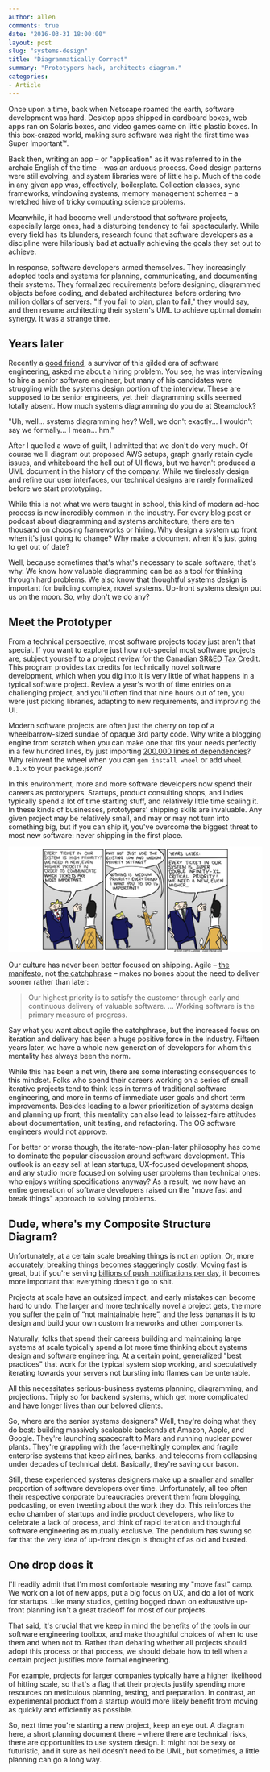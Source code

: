 ```yaml
---
author: allen
comments: true
date: "2016-03-31 18:00:00"
layout: post
slug: "systems-design"
title: "Diagrammatically Correct"
summary: "Prototypers hack, architects diagram."
categories:
- Article
---
```


Once upon a time, back when Netscape roamed the earth, software development was hard. Desktop apps shipped in cardboard boxes, web apps ran on Solaris boxes, and video games came on little plastic boxes. In this box-crazed world, making sure software was right the first time was Super Important™.

Back then, writing an app &ndash; or "application" as it was referred to in the archaic English of the time &ndash; was an arduous process. Good design patterns were still evolving, and system libraries were of little help. Much of the code in any given app was, effectively, boilerplate. Collection classes, sync frameworks, windowing systems, memory management schemes &ndash; a wretched hive of tricky computing science problems.

Meanwhile, it had become well understood that software projects, especially large ones, had a disturbing tendency to fail spectacularly. While every field has its blunders, research found that software developers as a discipline were hilariously bad at actually achieving the goals they set out to achieve.

In response, software developers armed themselves. They increasingly adopted tools and systems for planning, communicating, and documenting their systems. They formalized requirements before designing, diagrammed objects before coding, and debated architectures before ordering two million dollars of servers. "If you fail to plan, plan to fail," they would say, and then resume architecting their system's UML to achieve optimal domain synergy. It was a strange time.

## Years later

Recently a [good friend](https://warpedvisions.org/), a survivor of this gilded era of software engineering, asked me about a hiring problem. You see, he was interviewing to hire a senior software engineer, but many of his candidates were struggling with the systems design portion of the interview. These are supposed to be senior engineers, yet their diagramming skills seemed totally absent. How much systems diagramming do you do at Steamclock?

"Uh, well... systems diagramming hey? Well, we don't exactly... I wouldn't say we formally... I mean... hm."

After I quelled a wave of guilt, I admitted that we don't do very much. Of course we'll diagram out proposed AWS setups, graph gnarly retain cycle issues, and whiteboard the hell out of UI flows, but we haven't produced a UML document in the history of the company. While we tirelessly design and refine our user interfaces, our technical designs are rarely formalized before we start prototyping.

While this is not what we were taught in school, this kind of modern ad-hoc  process is now incredibly common in the industry. For every blog post or podcast about diagramming and systems architecture, there are ten thousand on choosing frameworks or hiring. Why design a system up front when it's just going to change? Why make a document when it's just going to get out of date?

Well, because sometimes that's what's necessary to scale software, that's why. We know how valuable diagramming can be as a tool for thinking through hard problems. We also know that thoughtful systems design is important for building complex, novel systems. Up-front systems design put us on the moon. So, why don't we do any?

## Meet the Prototyper

From a technical perspective, most software projects today just aren't that special. If you want to explore just how not-special most software projects are, subject yourself to a project review for the Canadian [SR&ED Tax Credit](https://en.wikipedia.org/wiki/Scientific_Research_and_Experimental_Development_Tax_Credit_Program). This program provides tax credits for technically novel software development, which when you dig into it is very little of what happens in a typical software project. Review a year's worth of time entries on a challenging project, and you'll often find that nine hours out of ten, you were just picking libraries, adapting to new requirements, and improving the UI.

Modern software projects are often just the cherry on top of a wheelbarrow-sized sundae of opaque 3rd party code. Why write a blogging engine from scratch when you can make one that fits your needs perfectly in a few hundred lines, by just importing [200,000 lines of dependencies](https://www.caseyliss.com/2016/3/27/node-is-weird)? Why reinvent the wheel when you can `gem install wheel` or add `wheel 0.1.x` to your package.json?

In this environment, more and more software developers now spend their careers as prototypers. Startups, product consulting shops, and indies typically spend a lot of time starting stuff, and relatively little time scaling it. In these kinds of businesses, prototypers' shipping skills are invaluable. Any given project may be relatively small, and may or may not turn into something big, but if you can ship it, you've overcome the biggest threat to most new software: never shipping in the first place.

<a href='http://cube-drone.com/comics/c/missing-the-point'><img src='/images/2016/cube-priority.jpg'></a>

Our culture has never been better focused on shipping. Agile &ndash; [the manifesto](http://agilemanifesto.org/principles.html), not [the catchphrase](http://cube-drone.com/comics/c/dont-go-chasing-waterfall) &ndash; makes no bones about the need to deliver sooner rather than later:

> Our highest priority is to satisfy the customer through early and continuous delivery of valuable software. ... Working software is the primary measure of progress.

Say what you want about agile the catchphrase, but the increased focus on iteration and delivery has been a huge positive force in the industry. Fifteen years later, we have a whole new generation of developers for whom this mentality has always been the norm.

While this has been a net win, there are some interesting consequences to this mindset. Folks who spend their careers working on a series of small iterative projects tend to think less in terms of traditional software engineering, and more in terms of immediate user goals and short term improvements. Besides leading to a lower prioritization of systems design and planning up front, this mentality can also lead to laissez-faire attitudes about documentation, unit testing, and refactoring. The OG software engineers would not approve.

For better or worse though, the iterate-now-plan-later philosophy has come to dominate the popular discussion around software development. This outlook is an easy sell at lean startups, UX-focused development shops, and any studio more focused on solving user problems than technical ones: who enjoys writing specifications anyway? As a result, we now have an entire generation of software developers raised on the "move fast and break things" approach to solving problems.

## Dude, where's my Composite Structure Diagram?

Unfortunately, at a certain scale breaking things is not an option. Or, more accurately, breaking things becomes staggeringly costly. Moving fast is great, but if you're serving [billions of push notifications per day](http://www.bizjournals.com/sanjose/news/2013/06/11/14-eye-popping-apple-statistics-from.html), it becomes more important that everything doesn't go to shit.

Projects at scale have an outsized impact, and early mistakes can become hard to undo. The larger and more technically novel a project gets, the more you suffer the pain of “not maintainable here”, and the less bananas it is to design and build your own custom frameworks and other components.

Naturally, folks that spend their careers building and maintaining large systems at scale typically spend a lot more time thinking about systems design and software engineering. At a certain point, generalized "best practices" that work for the typical system stop working, and speculatively iterating towards your servers not bursting into flames can be untenable.

All this necessitates serious-business systems planning, diagramming, and projections. Triply so for backend systems, which get more complicated and have longer lives than our beloved clients.

So, where are the senior systems designers? Well, they're doing what they do best: building massively scaleable backends at Amazon, Apple, and Google. They're launching spacecraft to Mars and running nuclear power plants. They're grappling with the face-meltingly complex and fragile enterprise systems that keep airlines, banks, and telecoms from collapsing under decades of technical debt. Basically, they're saving our bacon.

Still, these experienced systems designers make up a smaller and smaller proportion of software developers over time. Unfortunately, all too often their respective corporate bureaucracies prevent them from blogging, podcasting, or even tweeting about the work they do. This reinforces the echo chamber of startups and indie product developers, who like to celebrate a lack of process, and think of rapid iteration and thoughtful software engineering as mutually exclusive. The pendulum has swung so far that the very idea of up-front design is thought of as old and busted.

## One drop does it

I'll readily admit that I'm most comfortable wearing my "move fast" camp. We work on a lot of new apps, put a big focus on UX, and do a lot of work for startups. Like many studios, getting bogged down on exhaustive up-front planning isn't a great tradeoff for most of our projects.

That said, it's crucial that we keep in mind the benefits of the tools in our software engineering toolbox, and make thoughtful choices of when to use them and when not to. Rather than debating whether all projects should adopt this process or that process, we should debate how to tell when a certain project justifies more formal engineering.

For example, projects for larger companies typically have a higher likelihood of hitting scale, so that's a flag that their projects justify spending more resources on meticulous planning, testing, and preparation. In contrast, an experimental product from a startup would more likely benefit from moving as quickly and efficiently as possible.

So, next time you're starting a new project, keep an eye out. A diagram here, a short planning document there &ndash; where there are technical risks, there are opportunities to use system design. It might not be sexy or futuristic, and it sure as hell doesn't need to be UML, but sometimes, a little planning can go a long way.